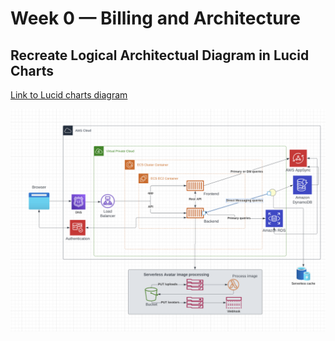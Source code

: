 # Week 0 — Billing and Architecture

## Recreate Logical Architectual Diagram in Lucid Charts

[Link to Lucid charts diagram](https://lucid.app/lucidchart/9d710cc6-212e-4621-b4f0-bc5e0a570b4a/edit?viewport_loc=226%2C121%2C1751%2C948%2C0_0&invitationId=inv_faffea5c-fde7-48f3-b6e9-d3b5867a2fb4)

![Screenshot of lucid charts diagram](assets/lucid_charts_diagram.png)
